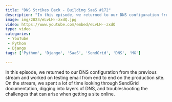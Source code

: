 ```yaml
---
title: "DNS Strikes Back - Building SaaS #172"
description: "In this episode, we returned to our DNS configuration from the previous stream and worked on testing email from end to end on the production site. On the stream, we spent a lot of time looking through SendGrid documentation, digging into layers of DNS, and troubleshooting the challenges that can arise when getting a site online."
image: img/2023/eLvLH--zxdQ.jpg
video: https://www.youtube.com/embed/eLvLH--zxdQ
type: video
categories:
 - YouTube
 - Python
 - Django
tags: ['Python', 'Django', 'SaaS', 'SendGrid', 'DNS', 'MX']

---
```


In this episode, we returned to our DNS configuration from the previous stream and worked on testing email from end to end on the production site. On the stream, we spent a lot of time looking through SendGrid documentation, digging into layers of DNS, and troubleshooting the challenges that can arise when getting a site online.
